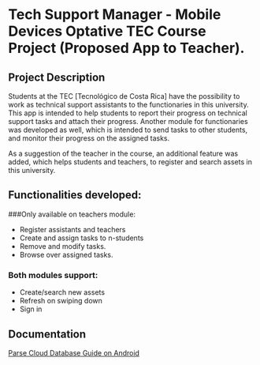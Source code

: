 # Tech Support Manager - Mobile Devices Optative TEC Course Project (Proposed App to Teacher). 

## Project Description

Students at the TEC [Tecnológico de Costa Rica] have the possibility to work as technical support assistants to the functionaries in this university. This app is intended to help students to report their progress on technical support tasks and attach their progress.
Another module for functionaries was developed as well, which is intended to send tasks to other students, and monitor their progress on the assigned tasks. 

As a suggestion of the teacher in the course, an additional feature was added, which helps students and teachers, to register and search assets in this university. 


## Functionalities developed: 

###Only available on teachers module: 

* Register assistants and teachers 
* Create and assign tasks to n-students
* Remove and modify tasks. 
* Browse over assigned tasks. 

### Both modules support: 

* Create/search new assets 
* Refresh on swiping down
* Sign in

## Documentation 
[Parse Cloud Database Guide on Android ](https://www.google.com)





